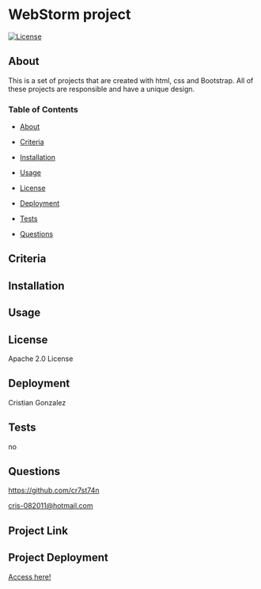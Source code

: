 
# WebStorm project 

[![License](https://img.shields.io/badge/License-Apache_2.0-yellowgreen.svg)](https://opensource.org/licenses/Apache-2.0)  

## About
This is a set of projects that are created with html, css and Bootstrap. All of these projects are responsible and have a unique design.

### Table of Contents
 * [About](#About)

 * [Criteria](#Criteria)

 * [Installation](#Installation)

 * [Usage](#Usage)

 * [License](#License)

 * [Deployment](#Deployment)

 * [Tests](#Tests)

 * [Questions](#Questions)



## Criteria


## Installation


## Usage


## License
Apache 2.0 License

## Deployment
Cristian Gonzalez

## Tests
no

## Questions
 

https://github.com/cr7st74n

cris-082011@hotmail.com

## Project Link


## Project Deployment
[Access here!]()

